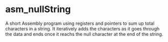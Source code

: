 # asm_nullString
A short Assembly program using registers and pointers to sum up total characters in a string. It iteratively adds the characters as it goes through the data and ends once it reachs the null character at the end of the string.
